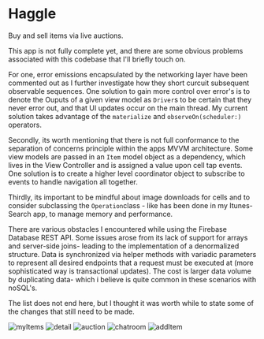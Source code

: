 # Haggle

Buy and sell items via live auctions. 

This app is not fully complete yet, and there are some obvious problems associated with this codebase that I'll briefly touch on. 

For one, error emissions encapsulated by the networking layer have been commented out as I further investigate how they short curcuit subsequent observable sequences. One solution to gain more control over error's is to denote the Ouputs of a given view model as `Driver`s to be certain that they never error out, and that UI updates occur on the main thread. My current solution takes advantage of the `materialize` and `observeOn(scheduler:)` operators.

Secondly, its worth mentioning that there is not full conformance to the separation of concerns principle within the apps MVVM architecture. Some view models are passed in an `Item` model object as a dependency, which lives in the View Controller and is assigned a value upon cell tap events. One solution is to create a higher level coordinator object to subscribe to events to handle navigation all together.

Thirdly, its important to be mindful about image downloads for cells and to consider subclassing the `Operation`class - like has been done in my Itunes-Search app, to manage memory and performance.

There are various obstacles I encountered while using the Firebase Database REST API. Some issues arose from its lack of support for arrays and server-side joins- leading to the implementation of a denormalized structure. Data is synchronized via helper methods with variadic parameters to represent all desired endpoints that a request must be executed at (more sophisticated way is transactional updates). The cost is larger data volume by duplicating data- which i believe is quite common in these scenarios with noSQL's.

The list does not end here, but I thought it was worth while to state some of the changes that still need to be made. 

![myItems](https://user-images.githubusercontent.com/19160637/29998230-ae088660-8fda-11e7-9ea2-b3e0c574279c.png)
![detail](https://user-images.githubusercontent.com/19160637/29998276-b3463c52-8fdb-11e7-94a5-29e62e5d5c2d.png)
![auction](https://user-images.githubusercontent.com/19160637/29998245-03e8880a-8fdb-11e7-8e81-c3c55266c37c.png)
![chatroom](https://user-images.githubusercontent.com/19160637/29998209-173d4c02-8fda-11e7-946f-a33473a2dd92.png)
![addItem](https://user-images.githubusercontent.com/19160637/29998257-65e2370e-8fdb-11e7-91a0-c876f76a92b3.png)


